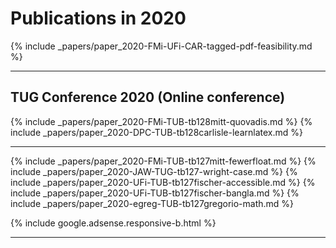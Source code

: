 

# Publications in 2020

{% include _papers/paper_2020-FMi-UFi-CAR-tagged-pdf-feasibility.md  %}


<hr class="conference-start">

## TUG Conference 2020 (Online conference)

{% include _papers/paper_2020-FMi-TUB-tb128mitt-quovadis.md %}
{% include _papers/paper_2020-DPC-TUB-tb128carlisle-learnlatex.md %}

<hr class="conference-end">


{% include _papers/paper_2020-FMi-TUB-tb127mitt-fewerfloat.md  %}
{% include _papers/paper_2020-JAW-TUG-tb127-wright-case.md %}
{% include _papers/paper_2020-UFi-TUB-tb127fischer-accessible.md  %}
{% include _papers/paper_2020-UFi-TUB-tb127fischer-bangla.md  %}
{% include _papers/paper_2020-egreg-TUB-tb127gregorio-math.md  %}






<div class="row">{% include google.adsense.responsive-b.html %}</div><hr> 




